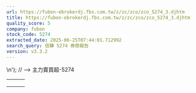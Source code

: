 ```yaml
---
url: https://fubon-ebrokerdj.fbs.com.tw/z/zc/zco/zco_5274_3.djhtm
title: https://fubon-ebrokerdj.fbs.com.tw/z/zc/zco/zco_5274_3.djhtm
quality_score: 5
company: fubon
stock_code: 5274
extracted_date: 2025-06-25T07:44:01.712992
search_query: 信驊 5274 券商報告
version: v3.3.2
---
```


\n');
// -->
主力賣買超-5274


|  |  |  |
| --- | --- | --- |
|  | | |
|  | |  |  |  |  |  |  |  |  |  |  |  |  |  |  |  |  |  |  |  |  |  |  |  |  |  |  |  |  |  |  |  |  |  |  |  |  |  |  |  |  |  |  |  |  |  |  |  |  |  |  |  |  |  |  |  |  |  |  |  |  |  |  |  |  |  |  |  |  |  |  |  |  |  |  |  |  |  |  |  |  |  |  |  |  |  |  |  |  |  |  |  |  |  |  |  |  |  |  |  |  |  |  |  |  |  |  |  |  |  |  |  |  |  |  |  |  |  |  |  |  |  |  |  |  |  |  |  |  |  |  |  |  |  |  |  |  |  |  |  |  |  |  |  |  |  |  |  |  |  |  |  |  |  |  |  |  |  |  |  |  |  |  |  |  |  |  |  |  |  |  |  |  |  |  |  |  |  |  |  |  |  |  |  |  |  |  |  |  |  |  |  |  |  |  |  |  |  |  |  |  |  |  |  |  |  |  |  |  |  |  |  |  |  |  |  |  |  |  |  |  |  |  |  |  |  |  |  |  |  |  |  |  |  |  |  |  |  |  |  |  |  |  |  | | --- | --- | --- | --- | --- | --- | --- | --- | --- | --- | --- | --- | --- | --- | --- | --- | --- | --- | --- | --- | --- | --- | --- | --- | --- | --- | --- | --- | --- | --- | --- | --- | --- | --- | --- | --- | --- | --- | --- | --- | --- | --- | --- | --- | --- | --- | --- | --- | --- | --- | --- | --- | --- | --- | --- | --- | --- | --- | --- | --- | --- | --- | --- | --- | --- | --- | --- | --- | --- | --- | --- | --- | --- | --- | --- | --- | --- | --- | --- | --- | --- | --- | --- | --- | --- | --- | --- | --- | --- | --- | --- | --- | --- | --- | --- | --- | --- | --- | --- | --- | --- | --- | --- | --- | --- | --- | --- | --- | --- | --- | --- | --- | --- | --- | --- | --- | --- | --- | --- | --- | --- | --- | --- | --- | --- | --- | --- | --- | --- | --- | --- | --- | --- | --- | --- | --- | --- | --- | --- | --- | --- | --- | --- | --- | --- | --- | --- | --- | --- | --- | --- | --- | --- | --- | --- | --- | --- | --- | --- | --- | --- | --- | --- | --- | --- | --- | --- | --- | --- | --- | --- | --- | --- | --- | --- | --- | --- | --- | --- | --- | --- | --- | --- | --- | --- | --- | --- | --- | --- | --- | --- | --- | --- | --- | --- | --- | --- | --- | --- | --- | --- | --- | --- | --- | --- | --- | --- | --- | --- | --- | --- | --- | --- | --- | --- | --- | --- | --- | --- | --- | --- | --- | --- | --- | --- | --- | --- | --- | --- | --- | --- | --- | --- | --- | --- | --- | --- | --- | --- | --- | --- | --- | --- | | |  |  |  |  |  |  |  |  |  |  | | --- | --- | --- | --- | --- | --- | --- | --- | --- | --- | | 信驊(5274)主力進出比較圖 | | | | | | | | | | | |  | | --- | | 總表 單一 | |  | | | | | | | | | | | | 信驊(5274) 券商分點-進出明細 單位：張　最後更新日：2025/06/24 | | | | | | | | | | | 請選擇 近一日 近五日 近十日 近20日 近40日 近60日 近120日 近240日 　自設區間： 從　  年  月  日 ∼  年  月  日 | | | | | | | | | | | 買超 | | | | | 賣超 | | | | | | 買超券商 | 買進 | 賣出 | 買超 | 佔成交比重 | 賣超券商 | 買進 | 賣出 | 賣超 | 佔成交比重 | | [新加坡商瑞銀](/z/zc/zco/zco0/zco0.djhtm?a=5274&b=1650&BHID=1650) | 643 | 303 | 340 | 5.84% | [富邦證券](/z/zc/zco/zco0/zco0.djhtm?a=5274&b=9600&BHID=9600) | 86 | 209 | 123 | 2.11% | | [美商高盛](/z/zc/zco/zco0/zco0.djhtm?a=5274&b=1480&BHID=1480) | 537 | 273 | 264 | 4.54% | [凱基](/z/zc/zco/zco0/zco0.djhtm?a=5274&b=9200&BHID=9200) | 17 | 128 | 111 | 1.91% | | [美林](/z/zc/zco/zco0/zco0.djhtm?a=5274&b=1440&BHID=1440) | 353 | 188 | 165 | 2.84% | [元大證券](/z/zc/zco/zco0/zco0.djhtm?a=5274&b=9800&BHID=9800) | 250 | 350 | 100 | 1.72% | | [台灣摩根士丹利](/z/zc/zco/zco0/zco0.djhtm?a=5274&b=1470&BHID=1470) | 637 | 495 | 142 | 2.44% | [國票-敦北法人](/z/zc/zco/zco0/zco0.djhtm?a=5274&b=0037003700390063&BHID=7790) | 29 | 123 | 94 | 1.62% | | [港商野村](/z/zc/zco/zco0/zco0.djhtm?a=5274&b=1560&BHID=1560) | 177 | 48 | 129 | 2.22% | [國泰證券](/z/zc/zco/zco0/zco0.djhtm?a=5274&b=8880&BHID=8880) | 8 | 96 | 88 | 1.51% | | [凱基-台北](/z/zc/zco/zco0/zco0.djhtm?a=5274&b=9268&BHID=9200) | 599 | 533 | 66 | 1.13% | [大和國泰](/z/zc/zco/zco0/zco0.djhtm?a=5274&b=8890&BHID=8890) | 7 | 94 | 87 | 1.5% | | [花旗環球](/z/zc/zco/zco0/zco0.djhtm?a=5274&b=1590&BHID=1590) | 96 | 31 | 65 | 1.12% | [元富](/z/zc/zco/zco0/zco0.djhtm?a=5274&b=5920&BHID=5920) | 13 | 76 | 63 | 1.08% | | [摩根大通](/z/zc/zco/zco0/zco0.djhtm?a=5274&b=8440&BHID=8440) | 214 | 153 | 61 | 1.05% | [永豐金證券](/z/zc/zco/zco0/zco0.djhtm?a=5274&b=0039004100300030&BHID=9A00) | 35 | 97 | 62 | 1.07% | | [台灣匯立證券](/z/zc/zco/zco0/zco0.djhtm?a=5274&b=1380&BHID=1380) | 80 | 37 | 43 | 0.74% | [香港上海匯豐](/z/zc/zco/zco0/zco0.djhtm?a=5274&b=8960&BHID=8960) | 6 | 64 | 58 | 1% | | [港商法國興業](/z/zc/zco/zco0/zco0.djhtm?a=5274&b=1570&BHID=1570) | 22 | 14 | 8 | 0.14% | [台新證券](/z/zc/zco/zco0/zco0.djhtm?a=5274&b=8150&BHID=8150) | 24 | 80 | 56 | 0.96% | | [元大-忠孝鼎富](/z/zc/zco/zco0/zco0.djhtm?a=5274&b=0039003800320046&BHID=9800) | 9 | 3 | 6 | 0.1% | [兆豐證券](/z/zc/zco/zco0/zco0.djhtm?a=5274&b=7000&BHID=7000) | 0 | 55 | 55 | 0.95% | | [元大-台北](/z/zc/zco/zco0/zco0.djhtm?a=5274&b=0039003800300068&BHID=9800) | 7 | 2 | 5 | 0.09% | [新光](/z/zc/zco/zco0/zco0.djhtm?a=5274&b=8560&BHID=8560) | 78 | 119 | 41 | 0.7% | | [康和](/z/zc/zco/zco0/zco0.djhtm?a=5274&b=8450&BHID=8450) | 5 | 0 | 5 | 0.09% | [華南永昌](/z/zc/zco/zco0/zco0.djhtm?a=5274&b=9300&BHID=9300) | 10 | 46 | 36 | 0.62% | | [富邦-永和](/z/zc/zco/zco0/zco0.djhtm?a=5274&b=9654&BHID=9600) | 24 | 19 | 5 | 0.09% | [群益金鼎](/z/zc/zco/zco0/zco0.djhtm?a=5274&b=9100&BHID=9100) | 70 | 102 | 32 | 0.55% | | [(牛牛牛)亞-鑫豐](/z/zc/zco/zco0/zco0.djhtm?a=5274&b=0036003000310064&BHID=6010) | 6 | 2 | 4 | 0.07% | [中國信託](/z/zc/zco/zco0/zco0.djhtm?a=5274&b=6160&BHID=6160) | 6 | 38 | 32 | 0.55% | | 合計買超張數 | 1,307 | | | | 合計賣超張數 | 1,037 | | | | | 平均買超成本 | 4,548.31 | | | | 平均賣超成本 | 4,508.32 | | | | | 【註1】合計買超或賣超，為上述家數合計。  【註2】平均買超或賣超成本，為上述家數合計買賣超金額/上述家數合計買賣超張數。 | | | | | | | | | | | |  |
|  | | |